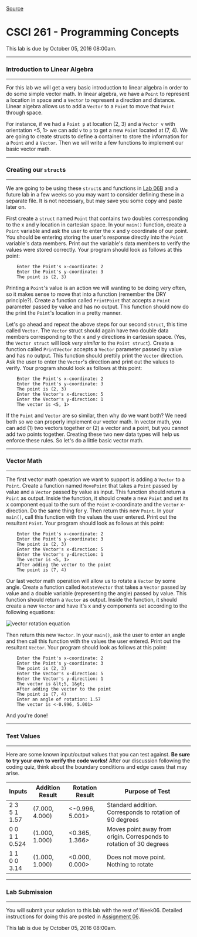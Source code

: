 
[Source](http://eecs.mines.edu/Courses/csci261/labs/lab6a.php "Permalink to CSCI 261 - Programming Concepts")

# CSCI 261 - Programming Concepts

This lab is due by October 05, 2016 08:00am.

  

* * *

### Introduction to Linear Algebra

* * *

  

For this lab we will get a very basic introduction to linear algebra in order to do some simple vector math. In linear algebra, we have a `Point` to represent a location in space and a `Vector` to represent a direction and distance. Linear algebra allows us to add a `Vector` to a `Point` to move that `Point` through space.

For instance, if we had a `Point p` at location (2, 3) and a `Vector v` with orientation &lt;5, 1&gt; we can add `v` to `p` to get a new `Point` located at (7, 4). We are going to create structs to define a container to store the information for a `Point` and a `Vector`. Then we will write a few functions to implement our basic vector math.

  

* * *

### Creating our `struct`s

* * *


We are going to be using these `struct`s and functions in [Lab 06B][1] and a future lab in a few weeks so you may want to consider defining these in a separate file. It is not necessary, but may save you some copy and paste later on.

First create a `struct` named `Point` that contains two doubles corresponding to the x and y location in cartesian space. In your `main()` function, create a `Point` variable and ask the user to enter the x and y coordinate of our point. You should be entering storing the user's response directly into the `Point` variable's data members. Print out the variable's data members to verify the values were stored correctly. Your program should look as follows at this point:

  
```
    Enter the Point's x-coordinate: 2
    Enter the Point's y-coordinate: 3
    The point is (2, 3)
```
  

Printing a `Point`'s value is an action we will wanting to be doing very often, so it makes sense to move that into a function (remember the DRY principle?). Create a function called `PrintPoint` that accepts a `Point` parameter passed by value and has no output. This function should now do the print the `Point`'s location in a pretty manner.

Let's go ahead and repeat the above steps for our second `struct`, this time called `Vector`. The `Vector` struct should again have two double data members corresponding to the x and y directions in cartesian space. (Yes, the `Vector struct` will look _very similar_ to the `Point struct`). Create a function called `PrintVector` accepts a `Vector` parameter passed by value and has no output. This function should prettily print the `Vector` direction. Ask the user to enter the `Vector`'s direction and print out the values to verify. Your program should look as follows at this point:

  
```
    Enter the Point's x-coordinate: 2
    Enter the Point's y-coordinate: 3
    The point is (2, 3)
    Enter the Vector's x-direction: 5
    Enter the Vector's y-direction: 1
    The vector is <5, 1>
```

If the `Point` and `Vector` are so similar, then why do we want both? We need both so we can properly implement our vector math. In vector math, you can add (1) two vectors together or (2) a vector and a point, but you cannot add two points together. Creating these two new data types will help us enforce these rules. So let's do a little basic vector math.

  

* * *

### Vector Math

* * *

The first vector math operation we want to support is adding a `Vector` to a `Point`. Create a function named `MovePoint` that takes a `Point` passed by value and a `Vector` passed by value as input. This function should return a `Point` as output. Inside the function, it should create a new `Point` and set its x component equal to the sum of the `Point` x-coordinate and the `Vector` x-direction. Do the same thing for y. Then return this new `Point`. In your `main()`, call this function with the values the user entered. Print out the resultant `Point`. Your program should look as follows at this point:

  
```
    Enter the Point's x-coordinate: 2
    Enter the Point's y-coordinate: 3
    The point is (2, 3)
    Enter the Vector's x-direction: 5
    Enter the Vector's y-direction: 1
    The vector is <5, 1>
    After adding the vector to the point
    The point is (7, 4)
```

Our last vector math operation will allow us to rotate a `Vector` by some angle. Create a function called `RotateVector` that takes a `Vector` passed by value and a double variable (representing the angle) passed by value. This function should return a `Vector` as output. Inside the function, it should create a new `Vector` and have it's x and y components set according to the following equations:

  
![vector rotation equation][2]

Then return this new `Vector`. In your `main()`, ask the user to enter an angle and then call this function with the values the user entered. Print out the resultant `Vector`. Your program should look as follows at this point:

  
```
    Enter the Point's x-coordinate: 2
    Enter the Point's y-coordinate: 3
    The point is (2, 3)
    Enter the Vector's x-direction: 5
    Enter the Vector's y-direction: 1
    The vector is &lt;5, 1&gt;
    After adding the vector to the point
    The point is (7, 4)
    Enter an angle of rotation: 1.57
    The vector is <-0.996, 5.001>
```

And you're done!

  

* * *

### Test Values

* * *

Here are some known input/output values that you can test against. **Be sure to try your own to verify the code works!** After our discussion following the coding quiz, think about the boundary conditions and edge cases that may arise.

  
| Inputs |	Addition Result |	Rotation Result |	Purpose of Test |
| --- | --- | --- | --- |
| 2 3  <br>5 1  <br>1.57 |  (7.000, 4.000) |  <-0.996, 5.001> |  Standard addition. Corresponds to rotation of 90 degrees |
| 0 0  <br>1 1  <br>0.524 |  (1.000, 1.000) |  <0.365, 1.366> |  Moves point away from origin. Corresponds to rotation of 30 degrees |
| 1 1  <br>0 0  <br>3.14 |  (1.000, 1.000) |  <0.000, 0.000> |  Does not move point. Nothing to rotate |

  

* * *

### Lab Submission

* * *

  

You will submit your solution to this lab with the rest of Week06. Detailed instructions for doing this are posted in [Assignment 06][3].

This lab is due by October 05, 2016 08:00am.

[1]: lab6b.php
[2]: http://eecs.mines.edu/images/lab6a_rotateVector.png "vector rotation equation"
[3]: ../homework/hw6.php
  
